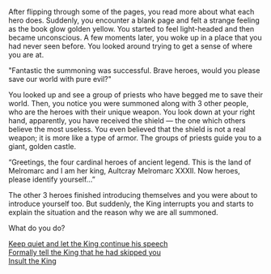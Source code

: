 After flipping through some of the pages, you read more about what each hero does. Suddenly, you encounter a blank page and felt a strange feeling as the book glow golden yellow. You started to feel light-headed and then became unconscious. A few moments later, you woke up in a place that you had never seen before. You looked around trying to get a sense of where you are at.  
  
"Fantastic the summoning was successful. Brave heroes, would you please save our world with pure evil?"  
  
You looked up and see a group of priests who have begged me to save their world. Then, you notice you were summoned along with 3 other people, who are the heroes with their unique weapon. You look down at your right hand, apparently, you have received the shield — the one which others believe the most useless. You even believed that the shield is not a real weapon; it is more like a type of armor. The groups of priests guide you to a giant, golden castle.  
  
“Greetings, the four cardinal heroes of ancient legend. This is the land of Melromarc and I am her king, Aultcray Melromarc XXXII. Now heroes, please identify yourself...”  
  
The other 3 heroes finished introducing themselves and you were about to introduce yourself too. But suddenly, the King interrupts you and starts to explain the situation and the reason why we are all summoned.  

What do you do?

[Keep quiet and let the King continue his speech](keep-quiet.md)  
[Formally tell the King that he had skipped you](formally-tell.md)  
[Insult the King](insult-king.md)  
